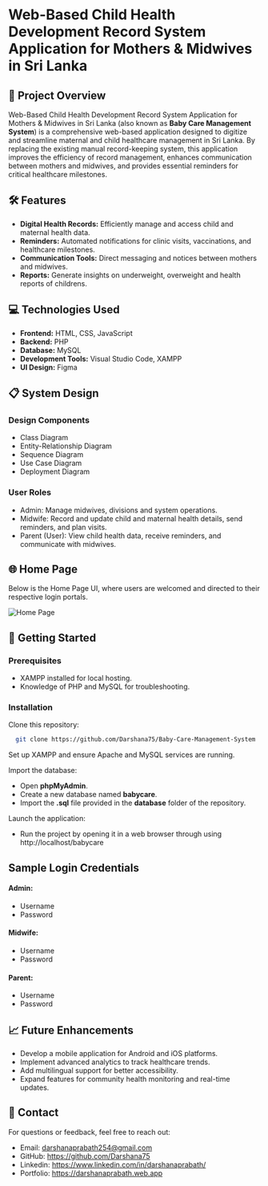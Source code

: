 # Web-Based Child Health Development Record System Application for Mothers & Midwives in Sri Lanka

## 📜 Project Overview

Web-Based Child Health Development Record System Application for Mothers & Midwives in Sri Lanka (also known as **Baby Care Management System**) is a comprehensive web-based application designed to digitize and streamline maternal and child healthcare management in Sri Lanka. By replacing the existing manual record-keeping system, this application improves the efficiency of record management, enhances communication between mothers and midwives, and provides essential reminders for critical healthcare milestones.

## 🛠️ Features

- **Digital Health Records:** Efficiently manage and access child and maternal health data.
- **Reminders:** Automated notifications for clinic visits, vaccinations, and healthcare milestones.
- **Communication Tools:** Direct messaging and notices between mothers and midwives.
- **Reports:** Generate insights on underweight, overweight and health reports of childrens.

## 💻 Technologies Used

- **Frontend:** HTML, CSS, JavaScript
- **Backend:** PHP
- **Database:** MySQL
- **Development Tools:** Visual Studio Code, XAMPP
- **UI Design:** Figma

## 📋 System Design

### Design Components
- Class Diagram
- Entity-Relationship Diagram
- Sequence Diagram
- Use Case Diagram
- Deployment Diagram

### User Roles
- Admin: Manage midwives, divisions and system operations.
- Midwife: Record and update child and maternal health details, send reminders, and plan visits.
- Parent (User): View child health data, receive reminders, and communicate with midwives.

## 🌐 Home Page

Below is the Home Page UI, where users are welcomed and directed to their respective login portals.

![Home Page](https://github.com/user-attachments/assets/4b5b2c02-e46d-479f-9db1-156cf7bcdae3)

## 🚀 Getting Started

### Prerequisites

- XAMPP installed for local hosting.
- Knowledge of PHP and MySQL for troubleshooting.

### Installation

Clone this repository:

```bash
  git clone https://github.com/Darshana75/Baby-Care-Management-System

```

Set up XAMPP and ensure Apache and MySQL services are running.

Import the database:
- Open **phpMyAdmin**.
- Create a new database named **babycare**.
- Import the **.sql** file provided in the **database** folder of the repository.

Launch the application:
- Run the project by opening it in a web browser through using http://localhost/babycare
    
## Sample Login Credentials

#### Admin:
- Username
- Password
#### Midwife:
- Username
- Password
#### Parent:
- Username
- Password
  
## 📈 Future Enhancements

- Develop a mobile application for Android and iOS platforms.
- Implement advanced analytics to track healthcare trends.
- Add multilingual support for better accessibility.
- Expand features for community health monitoring and real-time updates.

## 📧 Contact
For questions or feedback, feel free to reach out:

- Email: darshanaprabath254@gmail.com
- GitHub: https://github.com/Darshana75
- Linkedin: https://www.linkedin.com/in/darshanaprabath/
- Portfolio: https://darshanaprabath.web.app
